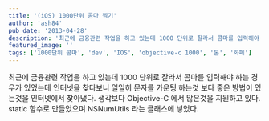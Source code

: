 ```yaml
---
title: '(iOS) 1000단위 콤마 찍기'
author: 'ash84'
pub_date: '2013-04-28'
description: '최근에 금융관련 작업을 하고 있는데 1000 단위로 잘라서 콤마를 입력해야 하는 경우가 있었는데 인터넷을 찾다보니 일일히 문자를 카운팅 하는것 보다 좋은 방법이 있는것을 인터넷에서 찾아냈다. 생각보다 Objective-C 에서 많은것을 지원하고 있다. static 함수로 만들었으며 NSNumUtils 라는 클래스에 넣었다.'
featured_image: ''
tags: ['1000단위 콤마', 'dev', 'IOS', 'objective-c 1000', '돈', '화폐']
---
```



<span style="font-size: 11pt;">최근에 금융관련 작업을 하고 있는데 1000 단위로 잘라서 콤마를 입력해야 하는 경우가 있었는데 인터넷을 찾다보니 일일히 문자를 카운팅 하는것 보다 좋은 방법이 있는것을 인터넷에서</span><span style="font-size: 11pt;"> 찾아냈다. 생각보다 Objective-C 에서 많은것을 지원하고 있다. static 함수로 만들었으며 NSNumUtils 라는 클래스에 넣었다. </span>

<script src="https://gist.github.com/AhnSeongHyun/5476707.js"></script>



